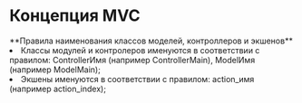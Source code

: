 <h1>Концепция MVC</h1>
**Правила наименования классов моделей, контроллеров и экшенов**
<li>Классы модулeй и контролеров именуются в соответствии с правилом: ControllerИмя (например ControllerMain), ModelИмя (например ModelMain);
<li>Экшены именуются в соответствии с правилом: action_имя (например action_index);